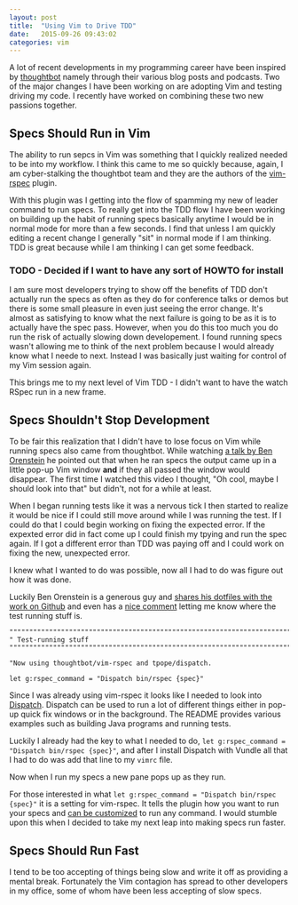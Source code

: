 ```yaml
---
layout: post
title:  "Using Vim to Drive TDD"
date:   2015-09-26 09:43:02
categories: vim
---
```


A lot of recent developments in my programming career have been inspired by [thoughtbot](https://thoughtbot.com/) namely through their various blog posts and podcasts. Two of the major changes I have been working on are adopting Vim and testing driving my code. I recently have worked on combining these two new passions together.

## Specs Should Run in Vim

The ability to run sepcs in Vim  was something that I quickly realized needed to be into my workflow. I think this came to me so quickly because, again, I am cyber-stalking the thoughtbot team and they are the authors of the [vim-rspec](https://github.com/thoughtbot/vim-rspec) plugin.

With this plugin was I getting into the flow of spamming my new of leader command to run specs. To really get into the TDD flow I have been working on building up the habit of running specs basically anytime I would be in normal mode for more than a few seconds. I find that unless I am quickly editing a recent change I generally "sit" in normal mode if I am thinking. TDD is great because while I am thinking I can get some feedback.

### TODO - Decided if I want to have any sort of HOWTO for install

I am sure most developers trying to show off the benefits of TDD don't actually run the specs as often as they do for conference talks or demos but there is some small pleasure in even just seeing the error change. It's almost as satisfying to know what the next failure is going to be as it is to actually have the spec pass. However, when you do this too much you do run the risk of actually slowing down developement. I found running specs wasn't allowing me to think of the next problem because I would already know what I neede to next. Instead I was basically just waiting for control of my Vim session again.

This brings me to my next level of Vim TDD - I didn't want to have the watch RSpec run in a new frame.

## Specs Shouldn't Stop Development

To be fair this realization that I didn't have to lose focus on Vim while running specs also came from thoughtbot. While watching [a talk by Ben Orenstein](https://www.youtube.com/watch?v=PU3qIVAO9aM) he pointed out that when he ran specs the output came up in a little pop-up Vim window **and** if they all passed the window would disappear. The first time I watched this video I thought, "Oh cool, maybe I should look into that" but didn't, not for a while at least.

When I began running tests like it was a nervous tick I then started to realize it would be nice if I could still move around while I was running the test. If I could do that I could begin working on fixing the expected error. If the expexted error did in fact come up I could finish my tpying and run the spec again. If I got a different error than TDD was paying off and I could work on fixing the new, unexpected error.

I knew what I wanted to do was possible, now all I had to do was figure out how it was done.

Luckily Ben Orenstein is a generous guy and [shares his dotfiles with the work on Github](https://github.com/r00k/dotfiles) and even has a [nice comment](https://github.com/r00k/dotfiles/blob/master/vimrc#L280-L282) letting me know where the test running stuff is.

```vim
""""""""""""""""""""""""""""""""""""""""""""""""""""""""""""""""""""""""""""""
" Test-running stuff
""""""""""""""""""""""""""""""""""""""""""""""""""""""""""""""""""""""""""""""

"Now using thoughtbot/vim-rspec and tpope/dispatch.

let g:rspec_command = "Dispatch bin/rspec {spec}"
```

Since I was already using vim-rspec it looks like I needed to look into [Dispatch](https://github.com/tpope/vim-dispatch). Dispatch can be used to run a lot of different things either in pop-up quick fix windows or in the background. The README provides various examples such as building Java programs and running tests.

Luckily I already had the key to what I needed to do, `let g:rspec_command = "Dispatch bin/rspec {spec}"`, and after I install Dispatch with Vundle all that I had to do was add that line to my `vimrc` file.

Now when I run my specs a new pane pops up as they run.

For those interested in what `let g:rspec_command = "Dispatch bin/rspec {spec}"` it is a setting for vim-rspec. It tells the plugin how you want to run your specs and [can be customized](https://github.com/thoughtbot/vim-rspec#custom-command) to run any command. I would stumble upon this when I decided to take my next leap into making specs run faster.

## Specs Should Run Fast

I tend to be too accepting of things being slow and write it off as providing a mental break. Fortunately the Vim contagion has spread to other developers in my office, some of whom have been less accepting of slow specs.
